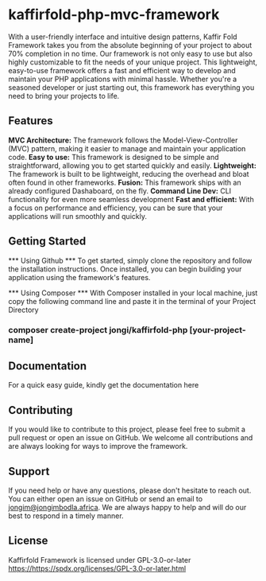# kaffirfold-php-mvc-framework
With a user-friendly interface and intuitive design patterns, Kaffir Fold Framework takes you from the absolute beginning of your project to about 70% completion in no time. Our framework is not only easy to use but also highly customizable to fit the needs of your unique project.
This lightweight, easy-to-use framework offers a fast and efficient way to develop and maintain your PHP applications with minimal hassle. Whether you're a seasoned developer or just starting out, this framework has everything you need to bring your projects to life.

## Features ##
<strong>MVC Architecture:</strong> The framework follows the Model-View-Controller (MVC) pattern, making it easier to manage and maintain your application code.
<strong>Easy to use:</strong> This framework is designed to be simple and straightforward, allowing you to get started quickly and easily.
<strong>Lightweight:</strong> The framework is built to be lightweight, reducing the overhead and bloat often found in other frameworks.
<strong>Fusion:</strong> This framework ships with an already configured Dashaboard, on the fly.
<strong>Command Line Dev:</strong> CLI functionality for even more seamless development
<strong>Fast and efficient:</strong> With a focus on performance and efficiency, you can be sure that your applications will run smoothly and quickly.

## Getting Started ## 
*** Using Github ***
To get started, simply clone the repository and follow the installation instructions. Once installed, you can begin building your application using the framework's features.

*** Using Composer ***
With Composer installed in your local machine, just copy the following command line and paste it in the terminal of your Project Directory

### composer create-project jongi/kaffirfold-php [your-project-name] ###

## Documentation ##
For a quick easy guide, kindly get the documentation here

## Contributing ##
If you would like to contribute to this project, please feel free to submit a pull request or open an issue on GitHub. We welcome all contributions and are always looking for ways to improve the framework.

## Support ##
If you need help or have any questions, please don't hesitate to reach out. You can either open an issue on GitHub or send an email to jongim@jongimbodla.africa. We are always happy to help and will do our best to respond in a timely manner.

## License ##
Kaffirfold Framework is licensed under GPL-3.0-or-later [https://](https://spdx.org/licenses/GPL-3.0-or-later.html)https://spdx.org/licenses/GPL-3.0-or-later.html
